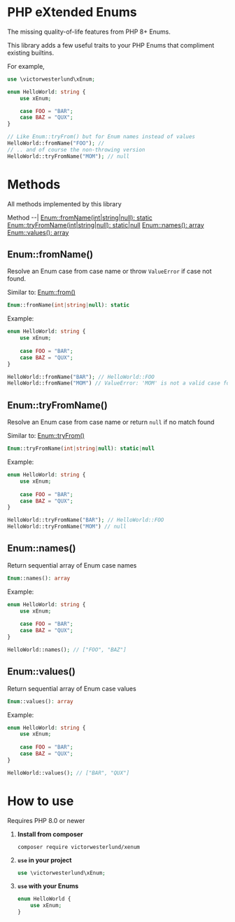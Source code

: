 # PHP eXtended Enums

The missing quality-of-life features from PHP 8+ Enums.

This library adds a few useful traits to your PHP Enums that compliment existing builtins.

For example,

```php
use \victorwesterlund\xEnum;

enum HelloWorld: string {
    use xEnum;

    case FOO = "BAR";
    case BAZ = "QUX";
}

// Like Enum::tryFrom() but for Enum names instead of values
HelloWorld::fromName("FOO"); // 
// .. and of course the non-throwing version
HelloWorld::tryFromName("MOM"); // null
```

# Methods

All methods implemented by this library

Method
--|
[Enum::fromName(int\|string\|null): static](#enumfromname)
[Enum::tryFromName(int\|string\|null): static\|null](#enumtryfromname)
[Enum::names(): array](#enumnames)
[Enum::values(): array](#enumvalues)

## Enum::fromName()

Resolve an Enum case from case name or throw `ValueError` if case not found.

Similar to: [Enum::from()](https://www.php.net/manual/en/language.enumerations.backed.php)

```php
Enum::fromName(int|string|null): static
```

Example:

```php
enum HelloWorld: string {
    use xEnum;
    
    case FOO = "BAR";
    case BAZ = "QUX";
}

HelloWorld::fromName("BAR"); // HelloWorld::FOO
HelloWorld::fromName("MOM") // ValueError: 'MOM' is not a valid case for HelloWorld
```

## Enum::tryFromName()

Resolve an Enum case from case name or return `null` if no match found

Similar to: [Enum::tryFrom()](https://www.php.net/manual/en/language.enumerations.backed.php)

```php
Enum::tryFromName(int|string|null): static|null
```

Example:

```php
enum HelloWorld: string {
    use xEnum;
    
    case FOO = "BAR";
    case BAZ = "QUX";
}

HelloWorld::tryFromName("BAR"); // HelloWorld::FOO
HelloWorld::tryFromName("MOM") // null
```

## Enum::names()

Return sequential array of Enum case names

```php
Enum::names(): array
```

Example:

```php
enum HelloWorld: string {
    use xEnum;
    
    case FOO = "BAR";
    case BAZ = "QUX";
}

HelloWorld::names(); // ["FOO", "BAZ"]
```

## Enum::values()

Return sequential array of Enum case values

```php
Enum::values(): array
```

Example:

```php
enum HelloWorld: string {
    use xEnum;
    
    case FOO = "BAR";
    case BAZ = "QUX";
}

HelloWorld::values(); // ["BAR", "QUX"]
```

# How to use

Requires PHP 8.0 or newer

1. **Install from composer**
    ```
    composer require victorwesterlund/xenum
    ```

2. **`use` in your project**
    ```php
    use \victorwesterlund\xEnum;
    ```

3. **`use` with your Enums**
    ```php
    enum HelloWorld {
        use xEnum;
    }
    ```
